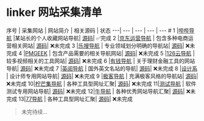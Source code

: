 # linker 网站采集清单


序号 | 采集网站 | 网站简介 | 相关源码 | 状态
---|  ---     | ---      | ---      | --- # 
1 |[哔哔导航](http://web.naspro.cc/) |某站长的个人收藏网站导航| [源码](https://github.com/Programming-With-Love/linker/blob/master/src/spider01/s_1.py)| ✅完成
2 |[京东运营导航](http://miyue1980.com/) | 包含多种电商运营相关网站| [源码](https://github.com)| ❌未完成
3 |[乐搜导航](https://lerso.cn/) | 专业领域划分明确的导航站| [源码](https://github.com)| ❌未完成
4 |[PMGEEK](https://pmgeek.net/cn/index.html) | 包含产品需要的相关导航网站| [源码](https://github.com)| ❌未完成
5 |[126云导航](https://www.126yun.cn/) | 较多视频相关的工具网站| [源码](https://github.com)| ❌未完成
6 |[有钱导航](http://www.youqiandaohang.com/) | 关于理财金融工具的网站导航| [源码](https://github.com)| ❌未完成
7 |[英阅导航](http://enreading.ishare20.net/)   | 国外英文名站的导航| [源码](https://github.com)| ❌未完成
8 |[设计系](http://t.hiihi.cn/)    | 设计师专用网站导航| [源码](https://github.com)| ❌未完成
9 |[极客导航](https://www.open985.com/)  | 充满极客风格的导航站| [源码](https://github.com)| ❌未完成
10|[柠芒集导航](https://wukandy.cn/)  | 各种工具型网址汇聚| [源码](https://github.com)| ❌未完成
11|[测试导航](http://nav.qadoc.org/cn/index.html)  | 软件测试专用网站导航| [源码](https://github.com)| ❌未完成
12|[牛导航](http://www.ziliao6.com/)  | 各种优秀网站导航汇聚| [源码](https://github.com)| ❌未完成
13|[77导航](https://nav.dig77.com/)  | 各种工具型网址汇聚| [源码](https://github.com)| ❌未完成



> 未完待续...
